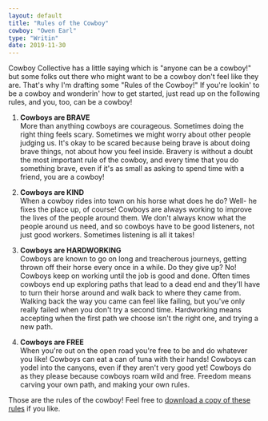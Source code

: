 ```yaml
---
layout: default
title: "Rules of the Cowboy"
cowboy: "Owen Earl"
type: "Writin"
date: 2019-11-30
---
```

Cowboy Collective has a little saying which is "anyone can be a cowboy!" but some folks out there who might want to be a cowboy don't feel like they are. That's why I'm drafting some "Rules of the Cowboy!" If you're lookin' to be a cowboy and wonderin' how to get started, just read up on the following rules, and you, too, can be a cowboy!

1. **Cowboys are BRAVE** <br>
  More than anything cowboys are courageous. Sometimes doing the right thing feels scary. Sometimes we might worry about other people judging us. It's okay to be scared because being brave is about doing brave things, not about how you feel inside. Bravery is without a doubt the most important rule of the cowboy, and every time that you do something brave, even if it's as small as asking to spend time with a friend, you are a cowboy!

2. **Cowboys are KIND** <br>
  When a cowboy rides into town on his horse what does he do? Well- he fixes the place up, of course! Cowboys are always working to improve the lives of the people around them. We don't always know what the people around us need, and so cowboys have to be good listeners, not just good workers. Sometimes listening is all it takes!

3. **Cowboys are HARDWORKING** <br>
  Cowboys are known to go on long and treacherous journeys, getting thrown off their horse every once in a while. Do they give up? No! Cowboys keep on working until the job is good and done. Often times cowboys end up exploring paths that lead to a dead end and they'll have to turn their horse around and walk back to where they came from. Walking back the way you came can feel like failing, but you've only really failed when you don't try a second time. Hardworking means accepting when the first path we choose isn't the right one, and trying a new path.

4. **Cowboys are FREE** <br>
  When you're out on the open road you're free to be and do whatever you like! Cowboys can eat a can of tuna with their hands! Cowboys can yodel into the canyons, even if they aren't very good yet! Cowboys do as they please because cowboys roam wild and free. Freedom means carving your own path, and making your own rules.

  Those are the rules of the cowboy! Feel free to <a href="https://github.com/CowboyCollective/media/raw/master/Rules%20of%20the%20Cowboy.png">download a copy of these rules</a> if you like.
